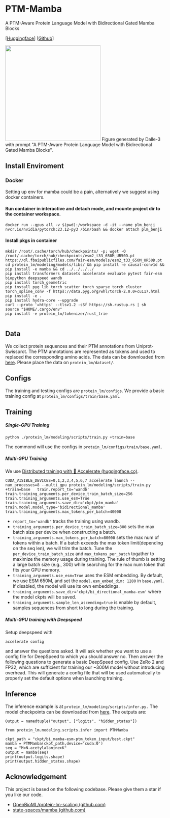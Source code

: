 

# PTM-Mamba

A PTM-Aware Protein Language Model with Bidirectional Gated Mamba Blocks

[[Huggingface](https://huggingface.co/ChatterjeeLab/PTM-Mamba)]    [[Github](https://github.com/programmablebio/ptm-mamba)]


<img src="https://cdn-uploads.huggingface.co/production/uploads/64cd5b3f0494187a9e8b7c69/joOVN6BR3CppDSRKBqWxj.png" width="300" height="300">
Figure generated by Dalle-3 with prompt "A PTM-Aware Protein Language Model with Bidirectional Gated Mamba Blocks".

## Install Enviroment

### Docker

Setting up env for mamba could be a pain, alternatively we suggest using docker containers.

#### Run container in interactive and detach mode, and mounte project dir to the container workspace.

```
docker run --gpus all -v $(pwd):/workspace -d -it --name plm_benji nvcr.io/nvidia/pytorch:23.12-py3 /bin/bash && docker attach plm_benji
```

#### Install pkgs in container

```
mkdir /root/.cache/torch/hub/checkpoints/ -p; wget -O /root/.cache/torch/hub/checkpoints/esm2_t33_650M_UR50D.pt https://dl.fbaipublicfiles.com/fair-esm/models/esm2_t33_650M_UR50D.pt
cd protein_lm/modeling/models/libs/ && pip install -e causal-conv1d && pip install -e mamba && cd ../../../../
pip install transformers datasets accelerate evaluate pytest fair-esm biopython deepspeed wandb
pip install torch_geometric
pip install pyg_lib torch_scatter torch_sparse torch_cluster torch_spline_conv -f https://data.pyg.org/whl/torch-2.0.0+cu117.html
pip install -e .
pip install hydra-core --upgrade
curl --proto '=https' --tlsv1.2 -sSf https://sh.rustup.rs | sh
source "$HOME/.cargo/env"
pip install -e protein_lm/tokenizer/rust_trie


```

## Data

We collect protein sequences and their PTM annotations from Uniprot-Swissprot. The PTM annotations are represented as tokens and used to replaced the corresponding amino acids. The data can be downloaded from [here](https://drive.google.com/file/d/151KUp79tgBxphoIky1-ohyuvzIS1gtNS/view?usp=drive_link). Please place the data on  `protein_lm/dataset/`.

## Configs

The training and testing configs are `protein_lm/configs`. We provide a basic training config at `protein_lm/configs/train/base.yaml`.

## Training

##### Single-GPU Training

```
python ./protein_lm/modeling/scripts/train.py +train=base 
```

The commond will use the configs in `protein_lm/configs/train/base.yaml`.

##### Multi-GPU Training

We use [Distributed training with 🤗 Accelerate (huggingface.co)](https://huggingface.co/docs/transformers/main/accelerate).

```
CUDA_VISIBLE_DEVICES=0,1,2,3,4,5,6,7 accelerate launch --num_processes=8 --multi_gpu protein_lm/modeling/scripts/train.py +train=base   train.report_to='wandb' train.training_arguments.per_device_train_batch_size=256 train.training_arguments.use_esm=True train.training_arguments.save_dir='ckpt/ptm_mamba' train.model.model_type='bidirectional_mamba' train.training_arguments.max_tokens_per_batch=40000 
```

- `report_to='wandb'`  tracks the training using wandb.
- `training_arguments.per_device_train_batch_size=300` sets the max batch size per device when constructing a batch.
- `training_arguments.max_tokens_per_batch=80000` sets the max num of tokens within a batch. If a batch exceeds the max token limit(depending on the seq len), we will trim the batch. Tune the `per_device_train_batch_size` and ``max_tokens_per_batch`` togather to maximize the memory usage during training. The rule of thumb is setting a large batch size (e.g., 300) while searching for the max num token that fits your GPU memory.
- `training_arguments.use_esm=True` uses the ESM embedding. By default, we use ESM 650M, and set the `model.esm_embed_dim: 1280` in `base.yaml`.  If disabled, the model will use its own embeddings.
- `training_arguments.save_dir='ckpt/bi_directional_mamba-esm'` where the model ckpts will be saved.
- `training_arguments.sample_len_ascending=true` is enable by default, samples sequences from short to long during the training.

##### Multi-GPU training with Deepspeed

Setup deepspeed with

```
accelerate config
```

and answer the questions asked. It will ask whether you want to use a config file for DeepSpeed to which you should answer no. Then answer the following questions to generate a basic DeepSpeed config. Use ZeRo 2 and FP32, which are sufficient for training our ~300M model without introducing overhead. This will generate a config file that will be used automatically to properly set the default options when launching training.

## Inference

The inference example is at `protein_lm/modeling/scripts/infer.py.` The model checkpoints can be downloaded from [here](https://drive.google.com/file/d/1x_rKff0xswWU7_ixKYvZvWYZPR23cd8x/view?usp=sharing). The outputs are:

```
Output = namedtuple("output", ["logits", "hidden_states"])
```

```
from protein_lm.modeling.scripts.infer import PTMMamba

ckpt_path = "ckpt/bi_mamba-esm-ptm_token_input/best.ckpt"
mamba = PTMMamba(ckpt_path,device='cuda:0')
seq = "M<N-acetylalanine>K"
output = mamba(seq)
print(output.logits.shape)
print(output.hidden_states.shape)
```

## Acknowledgement

This project is based on the  following codebase. Please give them a star if you like our code.

- [OpenBioML/protein-lm-scaling (github.com)](https://github.com/OpenBioML/protein-lm-scaling)
- [state-spaces/mamba (github.com)](https://github.com/state-spaces/mamba)
